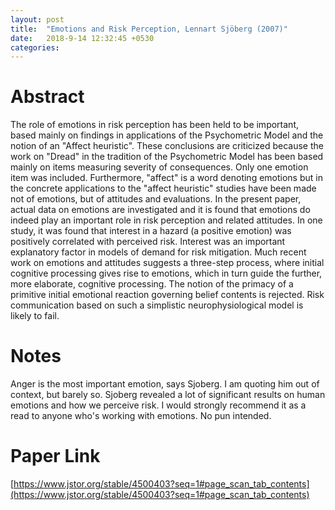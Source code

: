```yaml
---
layout: post
title:  "Emotions and Risk Perception, Lennart Sjöberg (2007)"
date:   2018-9-14 12:32:45 +0530
categories:
---
```

# Abstract

The role of emotions in risk perception has been held to be important, based mainly on findings in applications of the Psychometric Model and the notion of an "Affect heuristic". These conclusions are criticized because the work on "Dread" in the tradition of the Psychometric Model has been based mainly on items measuring severity of consequences. Only one emotion item was included. Furthermore, "affect" is a word denoting emotions but in the concrete applications to the "affect heuristic" studies have been made not of emotions, but of attitudes and evaluations. In the present paper, actual data on emotions are investigated and it is found that emotions do indeed play an important role in risk perception and related attitudes. In one study, it was found that interest in a hazard (a positive emotion) was positively correlated with perceived risk. Interest was an important explanatory factor in models of demand for risk mitigation. Much recent work on emotions and attitudes suggests a three-step process, where initial cognitive processing gives rise to emotions, which in turn guide the further, more elaborate, cognitive processing. The notion of the primacy of a primitive initial emotional reaction governing belief contents is rejected. Risk communication based on such a simplistic neurophysiological model is likely to fail.

# Notes
Anger is the most important emotion, says Sjoberg. I am quoting him out of context, but barely so. Sjoberg revealed a lot of significant results on human emotions and how we perceive risk. I would strongly recommend it as a read to anyone who's working with emotions. No pun intended.

# Paper Link
[https://www.jstor.org/stable/4500403?seq=1#page_scan_tab_contents](https://www.jstor.org/stable/4500403?seq=1#page_scan_tab_contents)